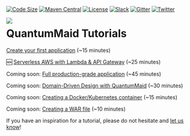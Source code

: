 [![Code Size](https://img.shields.io/github/languages/code-size/quantummaid/quantummaid-tutorials)]()
[![Maven Central](https://maven-badges.herokuapp.com/maven-central/de.quantummaid.tutorials/parent/badge.svg)](https://maven-badges.herokuapp.com/maven-central/de.quantummaid.tutorials/parent)
[![License](https://img.shields.io/badge/License-Apache%202.0-blue.svg)](https://opensource.org/licenses/Apache-2.0)
[![Slack](https://img.shields.io/badge/chat%20on-Slack-brightgreen)](https://quantummaid.de/community.html)
[![Gitter](https://img.shields.io/badge/chat%20on-Gitter-brightgreen)](https://gitter.im/quantum-maid-framework/community)
[![Twitter](https://img.shields.io/twitter/follow/quantummaid)](https://twitter.com/quantummaid)


<img src="quantummaid_logo.png" align="left"/>

# QuantumMaid Tutorials

[Create your first application](basic-tutorial/README.md) (~15 minutes)

🆕 [Serverless AWS with Lambda & API Gateway](aws-lambda/README.md) (~25 minutes)

Coming soon: [Full production-grade application](complete-tutorial/README.md) (~45 minutes)

Coming soon: [Domain-Driven Design with QuantumMaid](domain-driven-design/README.md) (~30 minutes)

Coming soon: [Creating a Docker/Kubernetes container](docker/README.md) (~15 minutes)

Coming soon: [Creating a WAR file](war/README.md) (~10 minutes)

If you have an inspiration for a tutorial, please do not hesitate and [let us know](https://quantummaid.de/community.html)!
